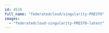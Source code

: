 ```yaml
---
id: 4510
full_name: "federatedcloud/singularity-PRESTO"
images: 
  - "federatedcloud-singularity-PRESTO-latest"
---
```

